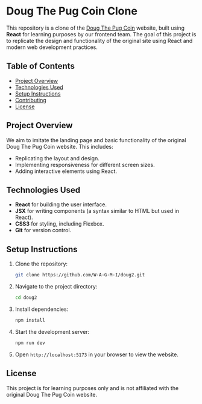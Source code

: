 

# Doug The Pug Coin Clone

This repository is a clone of the [Doug The Pug Coin](https://www.dougthepugcoin.xyz/) website, built using **React** for learning purposes by our frontend team. The goal of this project is to replicate the design and functionality of the original site using React and modern web development practices.

## Table of Contents
- [Project Overview](#project-overview)
- [Technologies Used](#technologies-used)
- [Setup Instructions](#setup-instructions)
- [Contributing](#contributing)
- [License](#license)

## Project Overview
We aim to imitate the landing page and basic functionality of the original Doug The Pug Coin website. This includes:
- Replicating the layout and design.
- Implementing responsiveness for different screen sizes.
- Adding interactive elements using React.

## Technologies Used
- **React** for building the user interface.
- **JSX** for writing components (a syntax similar to HTML but used in React).
- **CSS3** for styling, including Flexbox.
- **Git** for version control.

## Setup Instructions
1. Clone the repository:
   ```bash
   git clone https://github.com/W-A-G-M-I/doug2.git
   ```
2. Navigate to the project directory:
   ```bash
   cd doug2
   ```
3. Install dependencies:
   ```bash
   npm install
   ```
4. Start the development server:
   ```bash
   npm run dev
   ```
5. Open `http://localhost:5173` in your browser to view the website.

## License
This project is for learning purposes only and is not affiliated with the original Doug The Pug Coin website.
